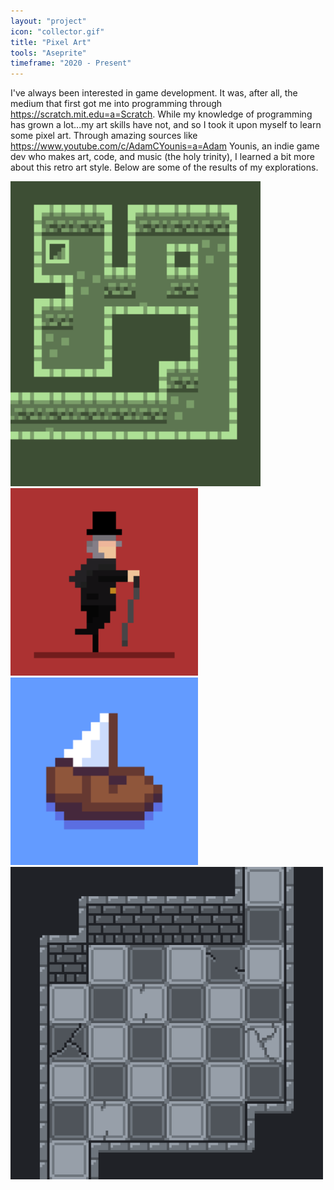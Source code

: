 ```yaml
---
layout: "project"
icon: "collector.gif"
title: "Pixel Art"
tools: "Aseprite"
timeframe: "2020 - Present"
---
```

I've always been interested in game development. It was, after all, the medium that first got me into programming through <a>https://scratch.mit.edu=a=Scratch</a>. While my knowledge of programming has grown a lot...my art skills have not, and so I took it upon myself to learn some pixel art. Through amazing sources like <a>https://www.youtube.com/c/AdamCYounis=a=Adam Younis</a>, an indie game dev who makes art, code, and music (the holy trinity), I learned a bit more about this retro art style. Below are some of the results of my explorations.

<img src="/assets/img/green.png" width="400px">

<img src="/assets/img/collector.gif" width="300px">

<img src="/assets/img/ship.png" width="300px">

<img src="/assets/img/grey.png" width="500px">